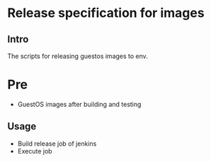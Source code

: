 # Release specification for images

## Intro
The scripts for releasing guestos images to env.

# Pre

* GuestOS images after building and testing

## Usage

* Build release job of jenkins
* Execute job
